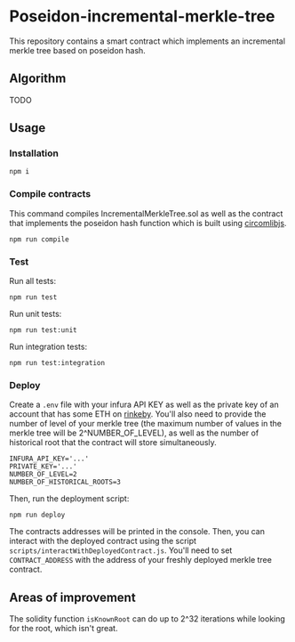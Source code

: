 # Poseidon-incremental-merkle-tree

This repository contains a smart contract which implements an incremental merkle tree based on poseidon hash.

## Algorithm

TODO

## Usage

### Installation

```shell
npm i
```

### Compile contracts

This command compiles IncrementalMerkleTree.sol as well as the contract that implements the poseidon hash function which is
built using [circomlibjs](https://www.npmjs.com/package/circomlibjs).

```shell
npm run compile
```

### Test

Run all tests:

```shell
npm run test
```

Run unit tests:

```shell
npm run test:unit
```

Run integration tests:

```shell
npm run test:integration
```

### Deploy

Create a `.env` file with your infura API KEY as well as the private key of an account that has some ETH on
[rinkeby](https://rinkeby.etherscan.io/).
You'll also need to provide the number of level of your merkle tree (the maximum number of values in the merkle tree will be
2^NUMBER_OF_LEVEL), as well as the number of historical root that the contract will store simultaneously.
```shell
INFURA_API_KEY='...'
PRIVATE_KEY='...'
NUMBER_OF_LEVEL=2
NUMBER_OF_HISTORICAL_ROOTS=3
```

Then, run the deployment script:
```shell
npm run deploy
```

The contracts addresses will be printed in the console. Then, you can interact with the deployed contract using the script
`scripts/interactWithDeployedContract.js`. You'll need to set `CONTRACT_ADDRESS` with the address of your freshly deployed 
merkle tree contract.

## Areas of improvement

The solidity function `isKnownRoot` can do up to 2^32 iterations while looking for the root, which isn't great.
